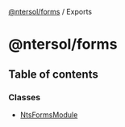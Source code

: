 [@ntersol/forms](README.md) / Exports

# @ntersol/forms

## Table of contents

### Classes

- [NtsFormsModule](classes/NtsFormsModule.md)
